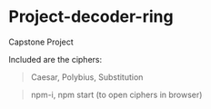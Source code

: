 # Project-decoder-ring
Capstone Project

Included are the ciphers:
>Caesar,
>Polybius,
>Substitution

>npm-i,
>npm start (to open ciphers in browser)
